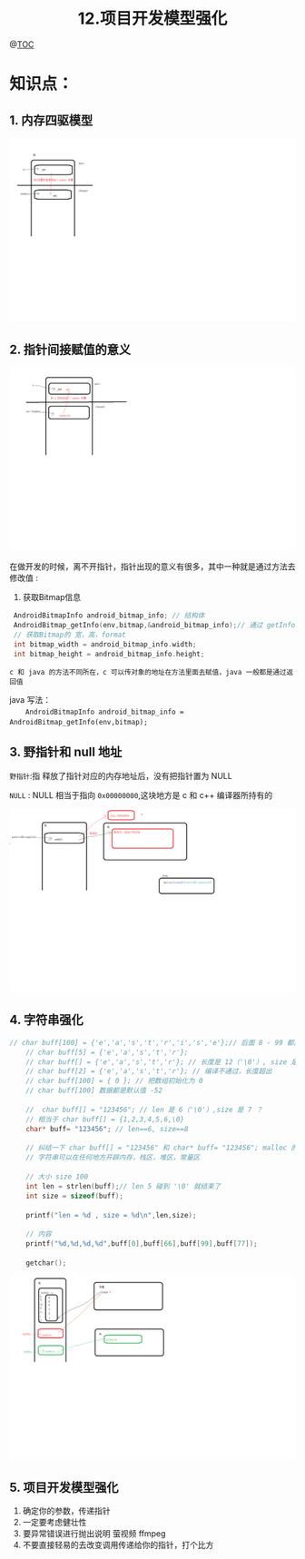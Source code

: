 # <center>12.项目开发模型强化<center>
@[TOC](C进阶)

# 知识点：

## 1. 内存四驱模型

![](12.1间接赋值.png)


## 2. 指针间接赋值的意义

![](12.2通过指针间接赋值.png)

在做开发的时候，离不开指针，指针出现的意义有很多，其中一种就是通过方法去修改值 :

1. 获取Bitmap信息
  
```c
 AndroidBitmapInfo android_bitmap_info; // 结构体
 AndroidBitmap_getInfo(env,bitmap,&android_bitmap_info);// 通过 getInfo 方法去获取 Bitmap 的属性
 // 获取Bitmap的 宽，高，format
 int bitmap_width = android_bitmap_info.width;
 int bitmap_height = android_bitmap_info.height;
```

`c 和 java 的方法不同所在，c 可以传对象的地址在方法里面去赋值，java 一般都是通过返回值`

java 写法：  
　　`AndroidBitmapInfo android_bitmap_info = AndroidBitmap_getInfo(env,bitmap);`


## 3. 野指针和 null 地址

`野指针`:指 释放了指针对应的内存地址后，没有把指针置为 NULL

`NULL` : NULL 相当于指向 `0x00000000`,这块地方是 c 和 c++ 编译器所持有的

![](12.3野指针.png)

## 4. 字符串强化

```c
// char buff[100] = {'e','a','s','t','r','i','s','e'};// 后面 8 - 99 都是默认值 0
    // char buff[5] = {'e','a','s','t','r'};
    // char buff[] = {'e','a','s','t','r'}; // 长度是 12（'\0'）, size 是 5（默认统计里面的个数）
    // char buff[2] = {'e','a','s','t','r'}; // 编译不通过，长度超出
    // char buff[100] = { 0 }; // 把数组初始化为 0
    // char buff[100] 数据都是默认值 -52

    //  char buff[] = "123456"; // len 是 6（'\0'）,size 是 7 ？
    // 相当于 char buff[] = {1,2,3,4,5,6,\0}
    char* buff= "123456"; // len==6, size==8

    // 纠结一下 char buff[] = "123456" 和 char* buff= "123456"; malloc 的方式 啥区别 ？
    // 字符串可以在任何地方开辟内存，栈区，堆区，常量区

    // 大小 size 100
    int len = strlen(buff);// len 5 碰到 '\0' 就结束了
    int size = sizeof(buff);

    printf("len = %d , size = %d\n",len,size);

    // 内容
    printf("%d,%d,%d,%d",buff[0],buff[66],buff[99],buff[77]);

    getchar();
```

![](12.4字符串的不同之处.png)

## 5. 项目开发模型强化
1. 确定你的参数，传递指针
2. 一定要考虑健壮性
3. 要异常错误进行抛出说明 萤视频 ffmpeg
4. 不要直接轻易的去改变调用传递给你的指针，打个比方











